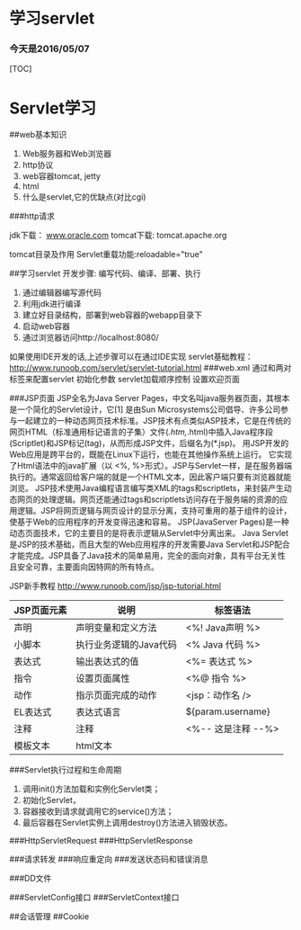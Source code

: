 # 学习servlet
### 今天是2016/05/07
[TOC]
# Servlet学习
##web基本知识
1. Web服务器和Web浏览器
2. http协议
3. web容器tomcat, jetty
4. html
5. 什么是servlet,它的优缺点(对比cgi)

###http请求

jdk下载：
www.oracle.com
tomcat下载:
tomcat.apache.org

tomcat目录及作用
Servlet重载功能:reloadable="true"

##学习servlet
开发步骤: 编写代码、编译、部署、执行
1. 通过编辑器编写源代码
2. 利用jdk进行编译
3. 建立好目录结构，部署到web容器的webapp目录下
4. 启动web容器
5. 通过浏览器访问http://localhost:8080/<context>

如果使用IDE开发的话,上述步骤可以在通过IDE实现
servlet基础教程：http://www.runoob.com/servlet/servlet-tutorial.html
###web.xml
通过<servlet></servlet>和<servlet-mapping></servlet-mapping>两对标签来配置servlet
<init-param>初始化参数
<load-on-startup> servlet加载顺序控制
<welcome-file-list> 设置欢迎页面



###JSP页面
JSP全名为Java Server Pages，中文名叫java服务器页面，其根本是一个简化的Servlet设计，它[1]  是由Sun Microsystems公司倡导、许多公司参与一起建立的一种动态网页技术标准。JSP技术有点类似ASP技术，它是在传统的网页HTML（标准通用标记语言的子集）文件(*.htm,*.html)中插入Java程序段(Scriptlet)和JSP标记(tag)，从而形成JSP文件，后缀名为(*.jsp)。 用JSP开发的Web应用是跨平台的，既能在Linux下运行，也能在其他操作系统上运行。
它实现了Html语法中的java扩展（以 <%, %>形式）。JSP与Servlet一样，是在服务器端执行的。通常返回给客户端的就是一个HTML文本，因此客户端只要有浏览器就能浏览。
JSP技术使用Java编程语言编写类XML的tags和scriptlets，来封装产生动态网页的处理逻辑。网页还能通过tags和scriptlets访问存在于服务端的资源的应用逻辑。JSP将网页逻辑与网页设计的显示分离，支持可重用的基于组件的设计，使基于Web的应用程序的开发变得迅速和容易。 JSP(JavaServer Pages)是一种动态页面技术，它的主要目的是将表示逻辑从Servlet中分离出来。
Java Servlet是JSP的技术基础，而且大型的Web应用程序的开发需要Java Servlet和JSP配合才能完成。JSP具备了Java技术的简单易用，完全的面向对象，具有平台无关性且安全可靠，主要面向因特网的所有特点。

JSP新手教程 http://www.runoob.com/jsp/jsp-tutorial.html

|JSP页面元素   | 说明               | 标签语法           |
|--------------| ------             | ---------          |
| 声明         | 声明变量和定义方法 | <%! Java声明 %> |
| 小脚本       | 执行业务逻辑的Java代码| <% Java 代码 %> |
| 表达式       | 输出表达式的值     | <%= 表达式 %>      |
| 指令         | 设置页面属性       | <%@ 指令 %>        |
| 动作         | 指示页面完成的动作 | <jsp：动作名 />    |
| EL表达式     | 表达式语言         | ${param.username}  |
| 注释         | 注释               | <%-- 这是注释  --%>|
| 模板文本     | html文本           | <body></body>      |



###Servlet执行过程和生命周期
1. 调用init()方法加载和实例化Servlet类；
2. 初始化Servlet，
3. 容器接收到请求就调用它的service()方法；
4. 最后容器在Servlet实例上调用destroy()方法进入销毁状态。

###HttpServletRequest
###HttpServletResponse

###请求转发
###响应重定向
###发送状态码和错误消息

###DD文件

###ServletConfig接口
###ServletContext接口

##会话管理
##Cookie
